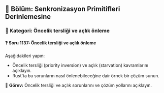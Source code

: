 ## 📘 Bölüm: Senkronizasyon Primitifleri Derinlemesine
### 🔹 Kategori: Öncelik tersliği ve açlık önleme
#### ❓ Soru 1137: Öncelik tersliği ve açlık önleme

Aşağıdakileri yapın:

- Öncelik tersliği (priority inversion) ve açlık (starvation) kavramlarını açıklayın.
- Rust'ta bu sorunların nasıl önlenebileceğine dair örnek bir çözüm sunun.

🔧 **Görev:** Öncelik tersliği ve açlık sorunlarını ve çözüm yollarını açıklayın.
